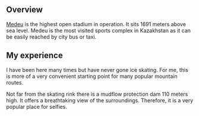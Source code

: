 ﻿---
---

## Overview

[Medeu](https://en.wikipedia.org/wiki/Medeu) is the highest open stadium in operation. It sits 1691 meters above sea level. Medeu is the most visited sports complex in Kazakhstan as it can be easily reached by city bus or taxi.

## My experience

I have been here many times but have never gone ice skating. For me, this is more of a very convenient starting point for many popular mountain routes.

Not far from the skating rink there is a mudflow protection dam 110 meters high. It offers a breathtaking view of the surroundings. Therefore, it is a very popular place for selfies.